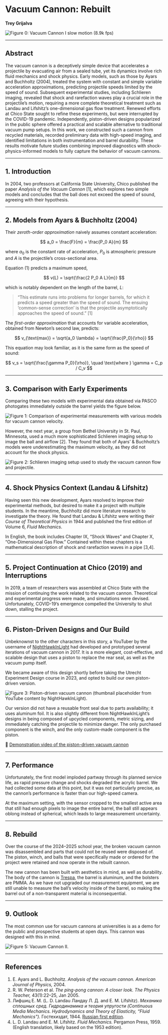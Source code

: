 # Vacuum Cannon: Rebuilt
**Trey Grijalva** 

![Figure 0: Vacuum Cannon I slow motion (8.9k fps)](figures/figure0.gif)

---

## Abstract
The vacuum cannon is a deceptively simple device that accelerates a projectile by evacuating air from a sealed tube, yet its dynamics involve rich fluid mechanics and shock physics. Early models, such as those by Ayars and Buchholtz (2004), treated the system with constant and simple variable acceleration approximations, predicting projectile speeds limited by the speed of sound. Subsequent experimental studies, including Schlieren imaging, revealed that shock and rarefaction waves play a crucial role in the projectile’s motion, requiring a more complete theoretical treatment such as Landau and Lifshitz’s one-dimensional gas flow treatment. Renewed efforts at Chico State sought to refine these experiments, but were interrupted by the COVID-19 pandemic. Independently, piston-driven designs popularized in the public sphere offered a practical and scalable alternative to traditional vacuum pump setups. In this work, we constructed such a cannon from recycled materials, recorded preliminary data with high-speed imaging, and identified limitations in both instrumentation and barrel durability. These results motivate future studies combining improved diagnostics with shock-physics-informed models to fully capture the behavior of vacuum cannons.

---

## 1. Introduction
In 2004, two professors at California State University, Chico published the paper *Analysis of the Vacuum Cannon* [1], which explores two simple models and concludes that the ball does not exceed the speed of sound, agreeing with their hypothesis.

---

## 2. Models from Ayars & Buchholtz (2004)

Their *zeroth-order approximation* naively assumes constant acceleration:

$$
a_0 = \frac{F}{m} = \frac{P_0 A}{m}
$$

where $a_0$ is the constant rate of acceleration, $P_0$ is atmospheric pressure and $A$ is the projectile’s cross-sectional area.  

Equation (1) predicts a maximum speed,

$$
v(L) = \sqrt{\frac{2 P_0 A L}{m}}
$$

which is notably dependent on the length of the barrel, $L$:

> “This estimate runs into problems for longer barrels, for which it predicts a speed greater than the speed of sound. The ensuing ‘common-sense correction’ is that the projectile asymptotically approaches the speed of sound.” [1]

The *first-order approximation* that accounts for variable acceleration, obtained from Newton’s second law, predicts:

$$
v_{\text{max}} = \sqrt{a_0 \lambda} = \sqrt{\frac{P_0}{\rho}}
$$

This equation may look familiar, as it is the same form as the speed of sound:

$$
v_s = \sqrt{\frac{\gamma P_0}{\rho}}, \quad \text{where } \gamma = C_p / C_v
$$

---

## 3. Comparison with Early Experiments
Comparing these two models with experimental data obtained via PASCO photogates immediately outside the barrel yields the figure below.

![Figure 1: Comparison of experimental measurements with various models for vacuum cannon velocity.](figures/figure1.png)

However, the next year, a group from Bethel University in St. Paul, Minnesota, used a much more sophisticated Schlieren imaging setup to image the ball and airflow [2]. They found that both of Ayars’ & Buchholtz’s models were underestimating the maximum velocity, as they did not account for the shock physics.

![Figure 2: Schlieren imaging setup used to study the vacuum cannon flow and projectile.](figures/figure2.png)

---

## 4. Shock Physics Context (Landau & Lifshitz)
Having seen this new development, Ayars resolved to improve their experimental methods, but desired to make it a project with multiple students. In the meantime, Buchholtz did more literature research to investigate the theory. He found that Landau & Lifshitz were writing their *Course of Theoretical Physics* in 1944 and published the first edition of Volume 6, *Fluid Mechanics*.  

In English, the book includes Chapter IX, “Shock Waves” and Chapter X, “One-Dimensional Gas Flow.” Contained within these chapters is a mathematical description of shock and rarefaction waves in a pipe [3,4].

---

## 5. Project Continuation at Chico (2019) and Interruptions
In 2019, a team of researchers was assembled at Chico State with the mission of continuing the work related to the vacuum cannon. Theoretical and experimental progress were made, and simulations were devised. Unfortunately, COVID-19’s emergence compelled the University to shut down, stalling the project.

---

## 6. Piston-Driven Designs and Our Build
Unbeknownst to the other characters in this story, a YouTuber by the username of [NightHawkInLight](https://www.youtube.com/watch?v=0DKWSXstXuc) had developed and prototyped several iterations of vacuum cannon in 2017. It is a more elegant, cost-effective, and scalable design that uses a piston to replace the rear seal, as well as the vacuum pump itself.  

We became aware of this design shortly before taking the Utrecht Experiment Design course in 2023, and opted to build our own piston-driven version.

![Figure 3: Piston-driven vacuum cannon (thumbnail placeholder from YouTube content by NightHawkInLight).](figures/figure3.png)

Our version did not have a reusable front seal due to parts availability; it uses aluminum foil. It is also slightly different from NightHawkInLight’s designs in being composed of upcycled components, metric sizing, and immediately catching the projectile to minimize danger. The only purchased component is the winch, and the only custom-made component is the piston.

🎥 [Demonstration video of the piston-driven vacuum cannon](https://github.com/FToThe3rdPower/Vacuum-Cannon-II)

---

## 7. Performance
Unfortunately, the first model imploded partway through its planned service life, as rapid pressure change and shocks degraded the acrylic barrel. We had collected some data at this point, but it was not particularly precise, as the cannon’s performance is faster than our high-speed camera.  

At the maximum setting, with the sensor cropped to the smallest active area that still had enough pixels to image the entire barrel, the ball still appears oblong instead of spherical, which leads to large measurement uncertainty.

---

## 8. Rebuild
Over the course of the 2024–2025 school year, the broken vacuum cannon was disassembled and parts that could not be reused were disposed of. The piston, winch, and balls that were specifically made or ordered for the project were retained and now operate in the rebuilt cannon.  

The new cannon has been built with aesthetics in mind, as well as durability. The body of the cannon is [Trespa](https://www.trespa.com/nl_NL/), the barrel is aluminum, and the bolsters are PMMA. As we have not upgraded our measurement equipment, we are still unable to measure the ball’s velocity inside of the barrel, so making the barrel out of a non-transparent material is inconsequential.

---

## 9. Outlook
The most common use for vacuum cannons at universities is as a demo for the public and prospective students at open days. This cannon was designed with this in mind.

![Figure 5: Vacuum Cannon II.](figures/figure5.png)

---

## References
1. E. Ayars and L. Buchholtz. *Analysis of the vacuum cannon.* *American Journal of Physics,* 2004.  
2. R. W. Peterson et al. *The ping-pong cannon: A closer look.* *The Physics Teacher,* 43(1):22–25, Jan 2005.  
3. Лифшиц Е. М. (L. D. Landau Ландау Л. Д. and E. M. Lifshitz). *Механика сплошных сред. Гидродинамика и теория упругости (Continuous Media Mechanics. Hydrodynamics and Theory of Elasticity, “Fluid Mechanics").* Гостехиздат, 1944. [Russian first edition](http://books.e-heritage.ru/book/10077925).  
4. L. D. Landau and E. M. Lifshitz. *Fluid Mechanics.* Pergamon Press, 1959. (English translation, likely based on the 1953 edition).  

